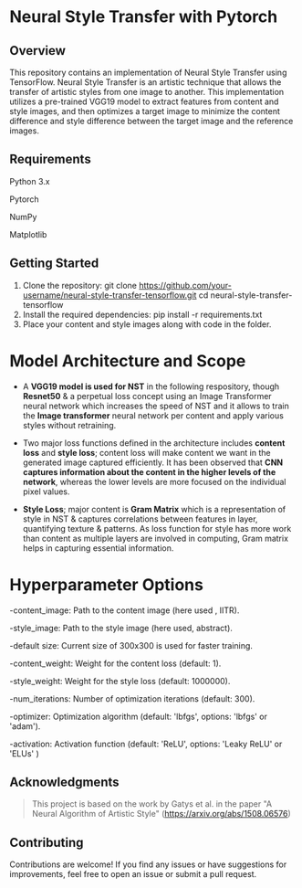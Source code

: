 # Neural Style Transfer with Pytorch

## Overview
This repository contains an implementation of Neural Style Transfer using TensorFlow. Neural Style Transfer is an artistic technique that allows the transfer of artistic styles from one image to another. This implementation utilizes a pre-trained VGG19 model to extract features from content and style images, and then optimizes a target image to minimize the content difference and style difference between the target image and the reference images.

## Requirements
Python 3.x 

Pytorch 

NumPy

Matplotlib


## Getting Started
1. Clone the repository:
   git clone https://github.com/your-username/neural-style-transfer-tensorflow.git
   cd neural-style-transfer-tensorflow
2. Install the required dependencies:
   pip install -r requirements.txt
3. Place your content and style images along with code in the folder.

# Model Architecture and Scope
- A **VGG19 model is used for NST** in the following respository, though **Resnet50** & a perpetual loss concept using an Image Transformer neural network which increases the speed of NST and it allows to train the **Image transformer** neural network per content and apply various styles without retraining.

- Two major loss functions defined in the architecture includes **content loss** and **style loss**; content loss will make content we want in the generated image captured efficiently. It has been observed that **CNN captures information about the content in the higher levels of the network**, whereas the lower levels are more focused on the individual pixel values.

- **Style Loss**; major content is **Gram Matrix** which is a representation of style in NST & captures correlations between features in layer, quantifying texture & patterns. As loss function for style has more work than content as multiple layers are involved in computing, Gram matrix helps in capturing essential information.


# Hyperparameter Options

-content_image:  Path to the content image (here used , IITR).

-style_image:  Path to the style image (here used, abstract).

-default size: Current size of 300x300 is used for faster training.

-content_weight: Weight for the content loss (default: 1).

-style_weight: Weight for the style loss (default: 1000000).

-num_iterations: Number of optimization iterations (default: 300).

-optimizer: Optimization algorithm (default: 'lbfgs', options: 'lbfgs' or 'adam').

-activation: Activation function (default: 'ReLU', options: 'Leaky ReLU' or 'ELUs' )

## Acknowledgments
> This project is based on the work by Gatys et al. in the paper "A Neural Algorithm of Artistic Style" (https://arxiv.org/abs/1508.06576)

## Contributing
Contributions are welcome! If you find any issues or have suggestions for improvements, feel free to open an issue or submit a pull request.
